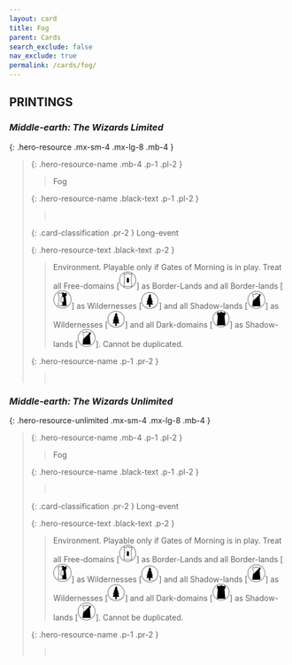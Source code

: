 ```yaml
---
layout: card
title: Fog
parent: Cards
search_exclude: false
nav_exclude: true
permalink: /cards/fog/
---
```


## PRINTINGS


### _Middle-earth: The Wizards Limited_

{: .hero-resource .mx-sm-4 .mx-lg-8 .mb-4 }
> {: .hero-resource-name .mb-4 .p-1 .pl-2 }
> > <div class="card-mp"></div>
> > <div class="card-name">Fog</div>
>
> {: .hero-resource-name .black-text .p-1 .pl-2 }
> > &nbsp;
>
> {: .card-classification .pr-2 }
> Long-event
>
> {: .hero-resource-text .black-text .p-2 }
> > Environment. Playable only if Gates of Morning is in play. Treat all Free-domains \[![](/assets/images/free-domain.svg)] as Border-Lands and all Border-lands \[![](/assets/images/border-land.svg)] as Wildernesses \[![](/assets/images/wilderness.svg)] and all Shadow-lands \[![](/assets/images/shadow-land.svg)] as Wildernesses \[![](/assets/images/wilderness.svg)] and all Dark-domains \[![](/assets/images/dark-domain.svg)] as Shadow-lands \[![](/assets/images/shadow-land.svg)]. Cannot be duplicated. 
> 
> {: .hero-resource-name .p-1 .pr-2 }
> > <div class="card-shield"></div>
> > <div class="card-corruption">&nbsp;</div>

### _Middle-earth: The Wizards Unlimited_

{: .hero-resource-unlimited .mx-sm-4 .mx-lg-8 .mb-4 }
> {: .hero-resource-name .mb-4 .p-1 .pl-2 }
> > <div class="card-mp"></div>
> > <div class="card-name">Fog</div>
>
> {: .hero-resource-name .black-text .p-1 .pl-2 }
> > &nbsp;
>
> {: .card-classification .pr-2 }
> Long-event
>
> {: .hero-resource-text .black-text .p-2 }
> > Environment. Playable only if Gates of Morning is in play. Treat all Free-domains \[![](/assets/images/free-domain.svg)] as Border-Lands and all Border-lands \[![](/assets/images/border-land.svg)] as Wildernesses \[![](/assets/images/wilderness.svg)] and all Shadow-lands \[![](/assets/images/shadow-land.svg)] as Wildernesses \[![](/assets/images/wilderness.svg)] and all Dark-domains \[![](/assets/images/dark-domain.svg)] as Shadow-lands \[![](/assets/images/shadow-land.svg)]. Cannot be duplicated. 
> 
> {: .hero-resource-name .p-1 .pr-2 }
> > <div class="card-shield"></div>
> > <div class="card-corruption">&nbsp;</div>
